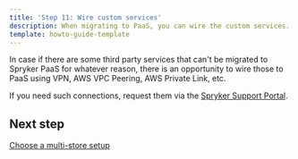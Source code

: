 ```yaml
---
title: 'Step 11: Wire custom services'
description: When migrating to PaaS, you can wire the custom services. 
template: howto-guide-template
---
```


In case if there are some third party services that can't be migrated to Spryker PaaS for whatever reason, there is an opportunity to wire those to PaaS using VPN, AWS VPC Peering, AWS Private Link, etc.

If you need such connections, request them via the [Spryker Support Portal](https://support.spryker.com/). 

## Next step

[Choose a multi-store setup](/docs/scos/dev/migration-concepts/migrate-to-paas/step-12-choose-a-multi-store-setup.html)